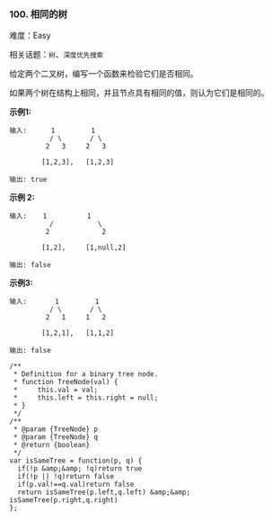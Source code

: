 ### 100. 相同的树

难度：Easy

相关话题：`树`、`深度优先搜索`

给定两个二叉树，编写一个函数来检验它们是否相同。



如果两个树在结构上相同，并且节点具有相同的值，则认为它们是相同的。



**示例1:** 



```
输入:      1         1
          / \       / \
         2   3     2   3

        [1,2,3],   [1,2,3]

输出: true
```


**示例 2:** 



```
输入:    1          1
          /           \
         2             2

        [1,2],     [1,null,2]

输出: false
```


**示例3:** 



```
输入:       1         1
          / \       / \
         2   1     1   2

        [1,2,1],   [1,1,2]

输出: false
```

```
/**
 * Definition for a binary tree node.
 * function TreeNode(val) {
 *     this.val = val;
 *     this.left = this.right = null;
 * }
 */
/**
 * @param {TreeNode} p
 * @param {TreeNode} q
 * @return {boolean}
 */
var isSameTree = function(p, q) {
  if(!p &amp;&amp; !q)return true
  if(!p || !q)return false
  if(p.val!==q.val)return false
  return isSameTree(p.left,q.left) &amp;&amp; isSameTree(p.right,q.right)
};
```

